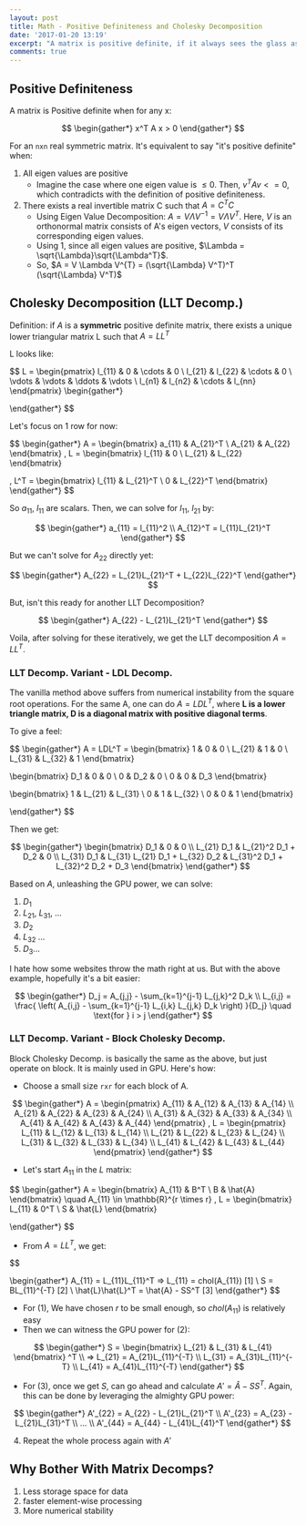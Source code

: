 ```yaml
---
layout: post
title: Math - Positive Definiteness and Cholesky Decomposition
date: '2017-01-20 13:19'
excerpt: "A matrix is positive definite, if it always sees the glass as half full. But why does the matrix still go to therapy? To break down its issues with Cholesky decomposition". Just Joking.
comments: true
---
```


## Positive Definiteness

A matrix is Positive definite when for any x:

$$
\begin{gather*}
x^T A x > 0
\end{gather*}
$$

For an `nxn` real symmetric matrix. It's equivalent to say "it's positive definite" when:

1. All eigen values are positive
    - Imagine the case where one eigen value is $\leq 0$. Then, $v^T A v <=0$, which contradicts with the definition of positive definiteness.
2. There exists a real invertible matrix C such that $A=C^{T}C$
    - Using Eigen Value Decomposition: $A = V \Lambda V^{-1} = V \Lambda V^{T}$. Here, $V$ is an orthonormal matrix consists of A's eigen vectors, $V$ consists of its corresponding eigen values.
    - Using 1, since all eigen values are positive, $\Lambda = \sqrt{\Lambda}\sqrt{\Lambda^T}$.
    - So, $A = V \Lambda V^{T} = (\sqrt{\Lambda} V^T)^T (\sqrt{\Lambda} V^T)$

## Cholesky Decomposition (LLT Decomp.)

Definition: if $A$ is a **symmetric** positive definite matrix, there exists a unique lower triangular matrix L such that $A=LL^T$

L looks like:

$$
L = \begin{pmatrix}
l_{11} & 0 & \cdots & 0 \\
l_{21} & l_{22} & \cdots & 0 \\
\vdots & \vdots & \ddots & \vdots \\
l_{n1} & l_{n2} & \cdots & l_{nn}
\end{pmatrix}
\begin{gather*}

\end{gather*}
$$

Let's focus on 1 row for now:

$$
\begin{gather*}
A = \begin{bmatrix}
a_{11} & A_{21}^T \\
A_{21} & A_{22}
\end{bmatrix}
,
L = \begin{bmatrix}
l_{11} & 0 \\
L_{21} & L_{22}
\end{bmatrix}

,
L^T = \begin{bmatrix}
l_{11} & L_{21}^T \\
0 & L_{22}^T
\end{bmatrix}
\end{gather*}
$$

So $a_{11}$, $l_{11}$ are scalars. Then, we can solve for $l_11$, $l_21$ by:

$$
\begin{gather*}
a_{11} = l_{11}^2
\\
A_{12}^T = l_{11}L_{21}^T
\end{gather*}
$$

But we can't solve for $A_{22}$ directly yet:

$$
\begin{gather*}
A_{22} = L_{21}L_{21}^T + L_{22}L_{22}^T
\end{gather*}
$$

But, isn't this ready for another LLT Decomposition?

$$
\begin{gather*}
A_{22} - L_{21}L_{21}^T
\end{gather*}
$$

Voila, after solving for these iteratively, we get the LLT decomposition $A=LL^T$.

### LLT Decomp. Variant - LDL Decomp.

The vanilla method above suffers from numerical instability from the square root operations. For the same A, one can do $A=LDL^T$, where **L is a lower triangle matrix, D is a diagonal matrix with positive diagonal terms**.

To give a feel:

$$
\begin{gather*}
A = LDL^T = 
\begin{bmatrix}
1 & 0 & 0 \\
L_{21} & 1 & 0 \\
L_{31} & L_{32} & 1
\end{bmatrix}

\begin{bmatrix}
D_1 & 0 & 0 \\
0 & D_2 & 0 \\
0 & 0 & D_3
\end{bmatrix}

\begin{bmatrix}
1 & L_{21} & L_{31} \\
0 & 1 & L_{32} \\
0 & 0 & 1
\end{bmatrix}

\end{gather*}
$$

Then we get:

$$
\begin{gather*}
\begin{bmatrix}
D_1 & 0 & 0 \\
L_{21} D_1 & L_{21}^2 D_1 + D_2 & 0 \\
L_{31} D_1 & L_{31} L_{21} D_1 + L_{32} D_2 & L_{31}^2 D_1 + L_{32}^2 D_2 + D_3
\end{bmatrix}
\end{gather*}
$$

Based on $A$, unleashing the GPU power, we can solve:

1. $D_1$
2. $L_{21}$, $L_{31}$, ...
3. $D_2$
4. $L_{32}$ ...
5. $D_3$...

I hate how some websites throw the math right at us. But with the above example, hopefully it's a bit easier:

$$
\begin{gather*}
D_j = A_{j,j} - \sum_{k=1}^{j-1} L_{j,k}^2 D_k
\\
L_{i,j} = \frac{ \left( A_{i,j} - \sum_{k=1}^{j-1} L_{i,k} L_{j,k} D_k \right) }{D_j} \quad \text{for } i > j
\end{gather*}
$$

### LLT Decomp. Variant - Block Cholesky Decomp.

Block Cholesky Decomp. is basically the same as the above, but just operate on block. It is mainly used in GPU. Here's how:

- Choose a small size `rxr` for each block of A. 

$$
\begin{gather*}
A = \begin{pmatrix}
A_{11} & A_{12} & A_{13} & A_{14} \\
A_{21} & A_{22} & A_{23} & A_{24} \\
A_{31} & A_{32} & A_{33} & A_{34} \\
A_{41} & A_{42} & A_{43} & A_{44}
\end{pmatrix}
,
L = \begin{pmatrix}
L_{11} & L_{12} & L_{13} & L_{14} \\
L_{21} & L_{22} & L_{23} & L_{24} \\
L_{31} & L_{32} & L_{33} & L_{34} \\
L_{41} & L_{42} & L_{43} & L_{44}
\end{pmatrix}
\end{gather*}
$$

- Let's start $A_{11}$ in the $L$ matrix:

$$
\begin{gather*}
A = \begin{bmatrix}
A_{11} & B^T \\
B & \hat{A}
\end{bmatrix}
\quad A_{11} \in \mathbb{R}^{r \times r}
,
L = \begin{bmatrix}
L_{11} & 0^T \\
S & \hat{L}
\end{bmatrix}

\end{gather*}
$$

- From $A=LL^T$, we get:

$$

\begin{gather*}
A_{11} = L_{11}L_{11}^T => L_{11} = chol(A_{11}) [1]
\\
S = BL_{11}^{-T} [2]
\\
\hat{L}\hat{L}^T = \hat{A} - SS^T [3]
\end{gather*}
$$

- For (1), We have chosen $r$ to be small enough, so $chol(A_{11})$ is relatively easy
- Then we can witness the GPU power for (2): 

$$
\begin{gather*}
S = \begin{bmatrix}
L_{21} & L_{31} & L_{41}
\end{bmatrix} ^T
\\
=> 
L_{21} = A_{21}L_{11}^{-T}
\\
L_{31} = A_{31}L_{11}^{-T}
\\
L_{41} = A_{41}L_{11}^{-T}
\end{gather*}
$$

- For (3), once we get $S$, can go ahead and calculate $A'=\hat{A}-SS^T$. Again, this can be done by leveraging the almighty GPU power:

$$
\begin{gather*}
A'_{22} = A_{22} - L_{21}L_{21}^T
\\
A'_{23} = A_{23} - L_{21}L_{31}^T
\\
...
\\
A'_{44} = A_{44} - L_{41}L_{41}^T
\end{gather*}
$$

4. Repeat the whole process again with $A'$

## Why Bother With Matrix Decomps?

1. Less storage space for data
2. faster element-wise processing
3. More numerical stability